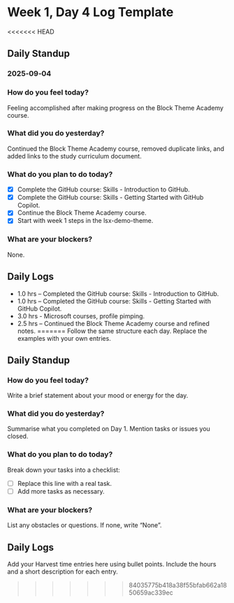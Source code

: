 # Week 1, Day 4 Log Template

<<<<<<< HEAD
## Daily Standup
### 2025‑09‑04

### How do you feel today?
Feeling accomplished after making progress on the Block Theme Academy course.

### What did you do yesterday?
Continued the Block Theme Academy course, removed duplicate links, and added links to the study curriculum document.

### What do you plan to do today?
- [x] Complete the GitHub course: Skills - Introduction to GitHub.
- [x] Complete the GitHub course: Skills - Getting Started with GitHub Copilot.
- [x] Continue the Block Theme Academy course.
- [x] Start with week 1 steps in the lsx-demo-theme.

### What are your blockers?
None.

## Daily Logs
- 1.0 hrs – Completed the GitHub course: Skills - Introduction to GitHub.
- 1.0 hrs – Completed the GitHub course: Skills - Getting Started with GitHub Copilot.
- 3.0 hrs - Microsoft courses, profile pimping. 
- 2.5 hrs – Continued the Block Theme Academy course and refined notes.
=======
Follow the same structure each day.  Replace the examples with your own entries.

## Daily Standup

### How do you feel today?

Write a brief statement about your mood or energy for the day.

### What did you do yesterday?

Summarise what you completed on Day 1.  Mention tasks or issues you closed.

### What do you plan to do today?

Break down your tasks into a checklist:

- [ ] Replace this line with a real task.
- [ ] Add more tasks as necessary.

### What are your blockers?

List any obstacles or questions.  If none, write “None”.

## Daily Logs

Add your Harvest time entries here using bullet points.  Include the hours and a short description for each entry.
>>>>>>> 84035775b418a38f55bfab662a1850659ac339ec
